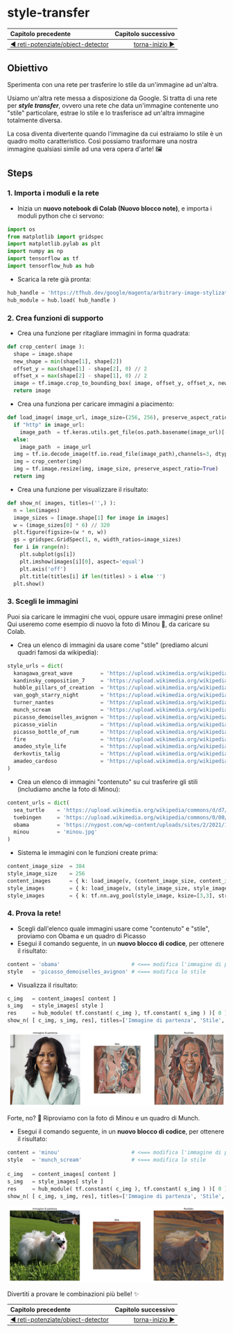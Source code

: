 # style-transfer

| Capitolo precedente                                                                                                                                          | Capitolo successivo                                                                           |
| :--------------------------------------------------------------------------------------------------------------------------------------------------------------- | ---------------------------------------------------------------------------------------------------: |
| [◀︎ reti-potenziate/object-detector ](../object-detector)  | [torna-inizio ▶︎](../../../..) |

## Obiettivo

Sperimenta con una rete per trasferire lo stile da un'immagine ad un'altra.

Usiamo un'altra rete messa a disposizione da Google. Si tratta di una rete per ***style transfer***, ovvero una rete che data un'immagine contenente uno "stile" particolare, estrae lo stile e lo trasferisce ad un'altra immagine totalmente diversa.

La cosa diventa divertente quando l'immagine da cui estraiamo lo stile è un quadro molto caratteristico. Così possiamo trasformare una nostra immagine qualsiasi simile ad una vera opera d'arte! 🖼

## Steps

### 1. Importa i moduli e la rete

- Inizia un **nuovo notebook di Colab (Nuovo blocco note)**, e importa i moduli python che ci servono:

```py
import os
from matplotlib import gridspec
import matplotlib.pylab as plt
import numpy as np
import tensorflow as tf
import tensorflow_hub as hub
```

- Scarica la rete già pronta:

```py
hub_handle = 'https://tfhub.dev/google/magenta/arbitrary-image-stylization-v1-256/2'
hub_module = hub.load( hub_handle )
```

### 2. Crea funzioni di supporto

- Crea una funzione per ritagliare immagini in forma quadrata:

```py
def crop_center( image ):
  shape = image.shape
  new_shape = min(shape[1], shape[2])
  offset_y = max(shape[1] - shape[2], 0) // 2
  offset_x = max(shape[2] - shape[1], 0) // 2
  image = tf.image.crop_to_bounding_box( image, offset_y, offset_x, new_shape, new_shape)
  return image
```

- Crea una funziona per caricare immagini a piacimento:

```py
def load_image( image_url, image_size=(256, 256), preserve_aspect_ratio=True ):
  if "http" in image_url:
    image_path  = tf.keras.utils.get_file(os.path.basename(image_url)[-128:], image_url)
  else:
    image_path  = image_url
  img = tf.io.decode_image(tf.io.read_file(image_path),channels=3, dtype=tf.float32)[tf.newaxis, ...]
  img = crop_center(img)
  img = tf.image.resize(img, image_size, preserve_aspect_ratio=True)
  return img
```

- Crea una funzione per visualizzare il risultato:

```py
def show_n( images, titles=('',) ):
  n = len(images)
  image_sizes = [image.shape[1] for image in images]
  w = (image_sizes[0] * 6) // 320
  plt.figure(figsize=(w * n, w))
  gs = gridspec.GridSpec(1, n, width_ratios=image_sizes)
  for i in range(n):
    plt.subplot(gs[i])
    plt.imshow(images[i][0], aspect='equal')
    plt.axis('off')
    plt.title(titles[i] if len(titles) > i else '')
  plt.show()
```

### 3. Scegli le immagini

Puoi sia caricare le immagini che vuoi, oppure usare immagini prese online! Qui useremo come esempio di nuovo la foto di Minou 🐶, da caricare su Colab.

- Crea un elenco di immagini da usare come "stile" (prediamo alcuni quadri famosi da wikipedia):

```py
style_urls = dict(
  kanagawa_great_wave         = 'https://upload.wikimedia.org/wikipedia/commons/0/0a/The_Great_Wave_off_Kanagawa.jpg',
  kandinsky_composition_7     = 'https://upload.wikimedia.org/wikipedia/commons/b/b4/Vassily_Kandinsky%2C_1913_-_Composition_7.jpg',
  hubble_pillars_of_creation  = 'https://upload.wikimedia.org/wikipedia/commons/6/68/Pillars_of_creation_2014_HST_WFC3-UVIS_full-res_denoised.jpg',
  van_gogh_starry_night       = 'https://upload.wikimedia.org/wikipedia/commons/thumb/e/ea/Van_Gogh_-_Starry_Night_-_Google_Art_Project.jpg/1024px-Van_Gogh_-_Starry_Night_-_Google_Art_Project.jpg',
  turner_nantes               = 'https://upload.wikimedia.org/wikipedia/commons/b/b7/JMW_Turner_-_Nantes_from_the_Ile_Feydeau.jpg',
  munch_scream                = 'https://upload.wikimedia.org/wikipedia/commons/c/c5/Edvard_Munch%2C_1893%2C_The_Scream%2C_oil%2C_tempera_and_pastel_on_cardboard%2C_91_x_73_cm%2C_National_Gallery_of_Norway.jpg',
  picasso_demoiselles_avignon = 'https://upload.wikimedia.org/wikipedia/en/4/4c/Les_Demoiselles_d%27Avignon.jpg',
  picasso_violin              = 'https://upload.wikimedia.org/wikipedia/en/3/3c/Pablo_Picasso%2C_1911-12%2C_Violon_%28Violin%29%2C_oil_on_canvas%2C_Kr%C3%B6ller-M%C3%BCller_Museum%2C_Otterlo%2C_Netherlands.jpg',
  picasso_bottle_of_rum       = 'https://upload.wikimedia.org/wikipedia/en/7/7f/Pablo_Picasso%2C_1911%2C_Still_Life_with_a_Bottle_of_Rum%2C_oil_on_canvas%2C_61.3_x_50.5_cm%2C_Metropolitan_Museum_of_Art%2C_New_York.jpg',
  fire                        = 'https://upload.wikimedia.org/wikipedia/commons/3/36/Large_bonfire.jpg',
  amadeo_style_life           = 'https://upload.wikimedia.org/wikipedia/commons/8/8e/Untitled_%28Still_life%29_%281913%29_-_Amadeo_Souza-Cardoso_%281887-1918%29_%2817385824283%29.jpg',
  derkovtis_talig             = 'https://upload.wikimedia.org/wikipedia/commons/3/37/Derkovits_Gyula_Talig%C3%A1s_1920.jpg',
  amadeo_cardoso              = 'https://upload.wikimedia.org/wikipedia/commons/7/7d/Amadeo_de_Souza-Cardoso%2C_1915_-_Landscape_with_black_figure.jpg'
)
```

- Crea un elenco di immagini "contenuto" su cui trasferire gli stili (includiamo anche la foto di Minou):

```py
content_urls = dict(
  sea_turtle    = 'https://upload.wikimedia.org/wikipedia/commons/d/d7/Green_Sea_Turtle_grazing_seagrass.jpg',
  tuebingen     = 'https://upload.wikimedia.org/wikipedia/commons/0/00/Tuebingen_Neckarfront.jpg',
  obama         = 'https://nypost.com/wp-content/uploads/sites/2/2021/11/michelle-obama-106.jpg?quality=90&strip=all',
  minou         = 'minou.jpg'
)
```

- Sistema le immagini con le funzioni create prima:

```py
content_image_size  = 384
style_image_size    = 256
content_images      = { k: load_image(v, (content_image_size, content_image_size)) for k, v in content_urls.items() }
style_images        = { k: load_image(v, (style_image_size, style_image_size)) for k, v in style_urls.items() }
style_images        = { k: tf.nn.avg_pool(style_image, ksize=[3,3], strides=[1,1], padding='SAME') for k, style_image in style_images.items() }
```

### 4. Prova la rete!

- Scegli dall'elenco quale immagini usare come "contenuto" e "stile", proviamo con Obama e un quadro di Picasso
- Esegui il comando seguente, in un **nuovo blocco di codice**, per ottenere il risultato:

```py
content = 'obama'                       # <=== modifica l'immagine di partenza
style   = 'picasso_demoiselles_avignon' # <=== modifica lo stile
```

- Visualizza il risultato:

```py
c_img   = content_images[ content ]
s_img   = style_images[ style ]
res     = hub_module( tf.constant( c_img ), tf.constant( s_img ) )[ 0 ]
show_n( [ c_img, s_img, res], titles=['Immagine di partenza', 'Stile', 'Risultato'] )
```

<kbd>![obama](../../assets/07-obama.png)</kbd>

Forte, no? 🤩 Riproviamo con la foto di Minou e un quadro di Munch.
- Esegui il comando seguente, in un **nuovo blocco di codice**, per ottenere il risultato:

```py
content = 'minou'                       # <=== modifica l'immagine di partenza
style   = 'munch_scream'                # <=== modifica lo stile

c_img   = content_images[ content ]
s_img   = style_images[ style ]
res     = hub_module( tf.constant( c_img ), tf.constant( s_img ) )[ 0 ]
show_n( [ c_img, s_img, res], titles=['Immagine di partenza', 'Stile', 'Risultato'] )
```

<kbd>![minou](../../assets/07-minou.png)</kbd>

Divertiti a provare le combinazioni più belle! ✨

| Capitolo precedente                                                                                                                                          | Capitolo successivo                                                                           |
| :--------------------------------------------------------------------------------------------------------------------------------------------------------------- | ---------------------------------------------------------------------------------------------------: |
| [◀︎ reti-potenziate/object-detector ](../object-detector)  | [torna-inizio ▶︎](../../../..) |
